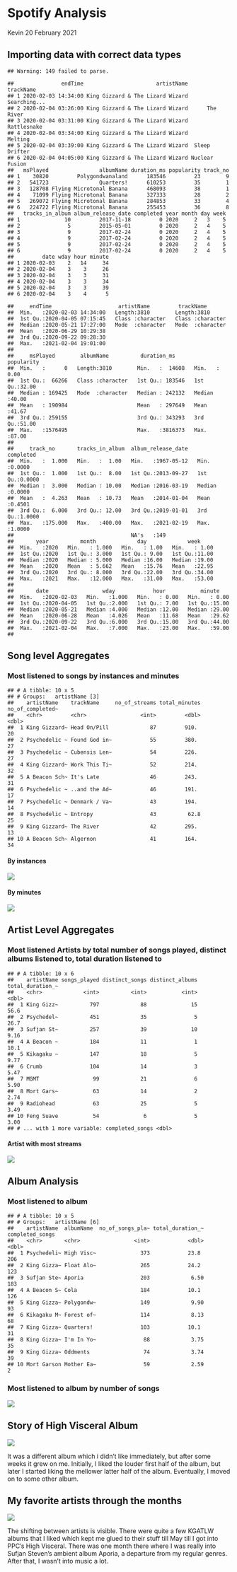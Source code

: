 Spotify Analysis
================
Kevin
20 February 2021

## Importing data with correct data types

    ## Warning: 149 failed to parse.

    ##               endTime                       artistName      trackName
    ## 1 2020-02-03 14:34:00 King Gizzard & The Lizard Wizard   Searching...
    ## 2 2020-02-04 03:26:00 King Gizzard & The Lizard Wizard      The River
    ## 3 2020-02-04 03:31:00 King Gizzard & The Lizard Wizard    Rattlesnake
    ## 4 2020-02-04 03:34:00 King Gizzard & The Lizard Wizard        Melting
    ## 5 2020-02-04 03:39:00 King Gizzard & The Lizard Wizard  Sleep Drifter
    ## 6 2020-02-04 04:05:00 King Gizzard & The Lizard Wizard Nuclear Fusion
    ##   msPlayed                albumName duration_ms popularity track_no
    ## 1    30820         Polygondwanaland      183546         23        9
    ## 2   541723                Quarters!      610253         35        1
    ## 3   128708 Flying Microtonal Banana      468093         38        1
    ## 4    71099 Flying Microtonal Banana      327333         28        2
    ## 5   269072 Flying Microtonal Banana      284853         33        4
    ## 6   224722 Flying Microtonal Banana      255453         36        8
    ##   tracks_in_album album_release_date completed year month day week
    ## 1              10         2017-11-18         0 2020     2   3    5
    ## 2               5         2015-05-01         0 2020     2   4    5
    ## 3               9         2017-02-24         0 2020     2   4    5
    ## 4               9         2017-02-24         0 2020     2   4    5
    ## 5               9         2017-02-24         0 2020     2   4    5
    ## 6               9         2017-02-24         0 2020     2   4    5
    ##         date wday hour minute
    ## 1 2020-02-03    2   14     34
    ## 2 2020-02-04    3    3     26
    ## 3 2020-02-04    3    3     31
    ## 4 2020-02-04    3    3     34
    ## 5 2020-02-04    3    3     39
    ## 6 2020-02-04    3    4      5

    ##     endTime                     artistName         trackName        
    ##  Min.   :2020-02-03 14:34:00   Length:3810        Length:3810       
    ##  1st Qu.:2020-04-05 07:15:45   Class :character   Class :character  
    ##  Median :2020-05-21 17:27:00   Mode  :character   Mode  :character  
    ##  Mean   :2020-06-29 10:29:38                                        
    ##  3rd Qu.:2020-09-22 09:28:30                                        
    ##  Max.   :2021-02-04 19:01:00                                        
    ##                                                                     
    ##     msPlayed        albumName          duration_ms        popularity   
    ##  Min.   :      0   Length:3810        Min.   :  14608   Min.   : 0.00  
    ##  1st Qu.:  66266   Class :character   1st Qu.: 183546   1st Qu.:32.00  
    ##  Median : 169425   Mode  :character   Median : 242132   Median :40.00  
    ##  Mean   : 190984                      Mean   : 297649   Mean   :41.67  
    ##  3rd Qu.: 259155                      3rd Qu.: 343293   3rd Qu.:51.00  
    ##  Max.   :1576495                      Max.   :3816373   Max.   :87.00  
    ##                                                                        
    ##     track_no       tracks_in_album  album_release_date     completed     
    ##  Min.   :  1.000   Min.   :  1.00   Min.   :1967-05-12   Min.   :0.0000  
    ##  1st Qu.:  1.000   1st Qu.:  8.00   1st Qu.:2013-09-27   1st Qu.:0.0000  
    ##  Median :  3.000   Median : 10.00   Median :2016-03-19   Median :0.0000  
    ##  Mean   :  4.263   Mean   : 10.73   Mean   :2014-01-04   Mean   :0.4501  
    ##  3rd Qu.:  6.000   3rd Qu.: 12.00   3rd Qu.:2019-01-01   3rd Qu.:1.0000  
    ##  Max.   :175.000   Max.   :400.00   Max.   :2021-02-19   Max.   :1.0000  
    ##                                     NA's   :149                          
    ##       year          month             day             week      
    ##  Min.   :2020   Min.   : 1.000   Min.   : 1.00   Min.   : 1.00  
    ##  1st Qu.:2020   1st Qu.: 3.000   1st Qu.: 9.00   1st Qu.:11.00  
    ##  Median :2020   Median : 5.000   Median :16.00   Median :19.00  
    ##  Mean   :2020   Mean   : 5.662   Mean   :15.76   Mean   :22.95  
    ##  3rd Qu.:2020   3rd Qu.: 8.000   3rd Qu.:22.00   3rd Qu.:34.00  
    ##  Max.   :2021   Max.   :12.000   Max.   :31.00   Max.   :53.00  
    ##                                                                 
    ##       date                 wday            hour           minute     
    ##  Min.   :2020-02-03   Min.   :1.000   Min.   : 0.00   Min.   : 0.00  
    ##  1st Qu.:2020-04-05   1st Qu.:2.000   1st Qu.: 7.00   1st Qu.:15.00  
    ##  Median :2020-05-21   Median :4.000   Median :12.00   Median :29.00  
    ##  Mean   :2020-06-28   Mean   :4.026   Mean   :11.68   Mean   :29.62  
    ##  3rd Qu.:2020-09-22   3rd Qu.:6.000   3rd Qu.:15.00   3rd Qu.:44.00  
    ##  Max.   :2021-02-04   Max.   :7.000   Max.   :23.00   Max.   :59.00  
    ## 

## Song level Aggregates

### Most listened to songs by instances and minutes

    ## # A tibble: 10 x 5
    ## # Groups:   artistName [3]
    ##    artistName    trackName     no_of_streams total_minutes no_of_completed~
    ##    <chr>         <chr>                 <int>         <dbl>            <dbl>
    ##  1 King Gizzard~ Head On/Pill             87         910.                20
    ##  2 Psychedelic ~ Found God in~            55         380.                27
    ##  3 Psychedelic ~ Cubensis Len~            54         226.                27
    ##  4 King Gizzard~ Work This Ti~            52         214.                32
    ##  5 A Beacon Sch~ It's Late                46         243.                31
    ##  6 Psychedelic ~ ..and the Ad~            46         191.                17
    ##  7 Psychedelic ~ Denmark / Va~            43         194.                14
    ##  8 Psychedelic ~ Entropy                  43          62.8               25
    ##  9 King Gizzard~ The River                42         295.                13
    ## 10 A Beacon Sch~ Algernon                 41         164.                34

#### By instances

![](spotify_eda_files/figure-gfm/unnamed-chunk-3-1.png)<!-- -->

#### By minutes

![](spotify_eda_files/figure-gfm/unnamed-chunk-4-1.png)<!-- -->

## Artist Level Aggregates

### Most listened Artists by total number of songs played, distinct albums listened to, total duration listened to

    ## # A tibble: 10 x 6
    ##    artistName songs_played distinct_songs distinct_albums total_duration_~
    ##    <chr>             <int>          <int>           <int>            <dbl>
    ##  1 King Gizz~          797             88              15            56.6 
    ##  2 Psychedel~          451             35               5            26.7 
    ##  3 Sufjan St~          257             39              10             9.16
    ##  4 A Beacon ~          184             11               1            10.1 
    ##  5 Kikagaku ~          147             18               5             9.77
    ##  6 Crumb               104             14               3             5.47
    ##  7 MGMT                 99             21               6             5.90
    ##  8 Mort Gars~           63             14               2             2.74
    ##  9 Radiohead            63             25               5             3.49
    ## 10 Feng Suave           54              6               5             3.00
    ## # ... with 1 more variable: completed_songs <dbl>

#### Artist with most streams

![](spotify_eda_files/figure-gfm/unnamed-chunk-7-1.png)<!-- -->

## Album Analysis

### Most listened to album

    ## # A tibble: 10 x 5
    ## # Groups:   artistName [6]
    ##    artistName  albumName  no_of_songs_pla~ total_duration_~ completed_songs
    ##    <chr>       <chr>                 <int>            <dbl>           <dbl>
    ##  1 Psychedeli~ High Visc~              373            23.8              206
    ##  2 King Gizza~ Float Alo~              265            24.2              123
    ##  3 Sufjan Ste~ Aporia                  203             6.50             183
    ##  4 A Beacon S~ Cola                    184            10.1              126
    ##  5 King Gizza~ Polygondw~              149             9.90              93
    ##  6 Kikagaku M~ Forest of~              114             8.13              68
    ##  7 King Gizza~ Quarters!               103            10.1               31
    ##  8 King Gizza~ I'm In Yo~               88             3.75              35
    ##  9 King Gizza~ Oddments                 74             3.74              39
    ## 10 Mort Garson Mother Ea~               59             2.59               2

### Most listened to album by number of songs

![](spotify_eda_files/figure-gfm/unnamed-chunk-10-1.png)<!-- -->

## Story of High Visceral Album

![](spotify_eda_files/figure-gfm/unnamed-chunk-12-1.png)<!-- -->

It was a different album which i didn’t like immediately, but after some
weeks it grew on me. Initially, I liked the louder first half of the
album, but later I started liking the mellower latter half of the album.
Eventually, I moved on to some other album.

## My favorite artists through the months

![](spotify_eda_files/figure-gfm/unnamed-chunk-13-1.png)<!-- -->

The shifting between artists is visible. There were quite a few KGATLW
albums that I liked which kept me glued to their stuff till May till I
got into PPC’s High Visceral. There was one month there where I was
really into Sufjan Steven’s ambient album Aporia, a departure from my
regular genres. After that, I wasn’t into music a lot.
